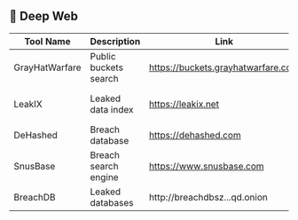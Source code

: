 ## 🌊 Deep Web

| Tool Name | Description | Link | Platform | Notes |
|----------|-------------|------|----------|-------|
| GrayHatWarfare | Public buckets search | https://buckets.grayhatwarfare.com | Web | Cloud storage finder |
| LeakIX | Leaked data index | https://leakix.net | Web | Open reporting platform |
| DeHashed | Breach database | https://dehashed.com | Web | Requires subscription |
| SnusBase | Breach search engine | https://www.snusbase.com | Web | Paid service |
| BreachDB | Leaked databases | http://breachdbsz...qd.onion | Onion | 12B+ accounts |

